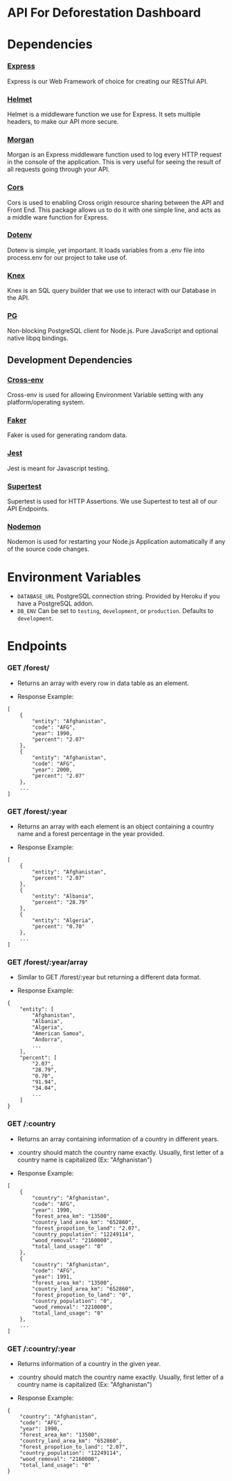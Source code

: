 # API For Deforestation Dashboard

# Dependencies

### [Express](https://www.npmjs.com/package/express)

Express is our Web Framework of choice for creating our RESTful API.

### [Helmet](https://www.npmjs.com/package/helmet)

Helmet is a middleware function we use for Express. It sets multiple headers, to make our API more secure.

### [Morgan](https://www.npmjs.com/package/morgan)

Morgan is an Express middleware function used to log every HTTP request in the console of the application. This is very useful for seeing the result of all requests going through your API.

### [Cors](https://www.npmjs.com/package/cors)

Cors is used to enabling Cross origin resource sharing between the API and Front End. This package allows us to do it with one simple line, and acts as a middle ware function for Express.

### [Dotenv](https://www.npmjs.com/package/dotenv)

Dotenv is simple, yet important. It loads variables from a .env file into process.env for our project to take use of.

### [Knex](https://www.npmjs.com/package/knex)

Knex is an SQL query builder that we use to interact with our Database in the API.

### [PG](https://www.npmjs.com/package/pg)

Non-blocking PostgreSQL client for Node.js. Pure JavaScript and optional native libpq bindings.

## Development Dependencies

### [Cross-env](https://www.npmjs.com/package/cross-env)

Cross-env is used for allowing Environment Variable setting with any platform/operating system.

### [Faker](https://www.npmjs.com/package/faker)

Faker is used for generating random data.

### [Jest](https://www.npmjs.com/package/jest)

Jest is meant for Javascript testing.

### [Supertest](https://www.npmjs.com/package/supertest)

Supertest is used for HTTP Assertions. We use Supertest to test all of our API Endpoints.

### [Nodemon](https://www.npmjs.com/package/nodemon)

Nodemon is used for restarting your Node.js Application automatically if any of the source code changes.

# Environment Variables

- `DATABASE_URL` PostgreSQL connection string. Provided by Heroku if you have a PostgreSQL addon.
- `DB_ENV` Can be set to `testing`, `development`, or `production`. Defaults to `development`.

# Endpoints

### GET /forest/

- Returns an array with every row in data table as an element.

- Response Example:

```
[
    {
        "entity": "Afghanistan",
        "code": "AFG",
        "year": 1990,
        "percent": "2.07"
    },
    {
        "entity": "Afghanistan",
        "code": "AFG",
        "year": 2000,
        "percent": "2.07"
    },
    ...
]
```

### GET /forest/:year

- Returns an array with each element is an object containing a country name and a forest percentage in the year provided.

- Response Example:

```
[
    {
        "entity": "Afghanistan",
        "percent": "2.07"
    },
    {
        "entity": "Albania",
        "percent": "28.79"
    },
    {
        "entity": "Algeria",
        "percent": "0.70"
    },
    ...
]
```

### GET /forest/:year/array

- Similar to GET /forest/:year but returning a different data format.

- Response Example:

```
{
    "entity": [
        "Afghanistan",
        "Albania",
        "Algeria",
        "American Samoa",
        "Andorra",
        ...
    ],
    "percent": [
        "2.07",
        "28.79",
        "0.70",
        "91.94",
        "34.04",
        ...
    ]
}
```

### GET /:country

- Returns an array containing information of a country in different years.

- :country should match the country name exactly. Usually, first letter of a country name is capitalized (Ex: "Afghanistan")

- Response Example:

```
[
    {
        "country": "Afghanistan",
        "code": "AFG",
        "year": 1990,
        "forest_area_km": "13500",
        "country_land_area_km": "652860",
        "forest_propotion_to_land": "2.07",
        "country_population": "12249114",
        "wood_removal": "2160000",
        "total_land_usage": "0"
    },
    {
        "country": "Afghanistan",
        "code": "AFG",
        "year": 1991,
        "forest_area_km": "13500",
        "country_land_area_km": "652860",
        "forest_propotion_to_land": "0",
        "country_population": "0",
        "wood_removal": "2210000",
        "total_land_usage": "0"
    },
    ...
]
```

### GET /:country/:year

- Returns information of a country in the given year.

- :country should match the country name exactly. Usually, first letter of a country name is capitalized (Ex: "Afghanistan")

- Response Example:

```
{
    "country": "Afghanistan",
    "code": "AFG",
    "year": 1990,
    "forest_area_km": "13500",
    "country_land_area_km": "652860",
    "forest_propotion_to_land": "2.07",
    "country_population": "12249114",
    "wood_removal": "2160000",
    "total_land_usage": "0"
}

```